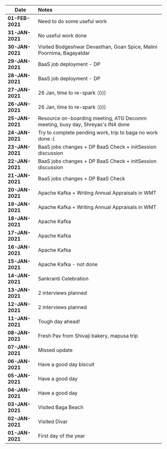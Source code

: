 Date                | Notes
--------------------|:------------------------------------------------------------------
**01-FEB-2021**     | Need to do some useful work
**31-JAN-2021**     | No useful work done
**30-JAN-2021**     | Visited Bodgeshwar Devasthan, Goan Spice, Malini Poornima, Bagayatdar
**29-JAN-2021**     | BaaS job deployment - DP
**28-JAN-2021**     | BaaS job deployment - DP
**27-JAN-2021**     | 26 Jan, time to re-spark :))))
**26-JAN-2021**     | 26 Jan, time to re-spark :))))
**25-JAN-2021**     | Resource on-boarding meeting, ATG Decomm meeting, busy day, Shreyas's IN4 done
**24-JAN-2021**     | Try to complete pending work, trip to baga no work done :(
**23-JAN-2021**     | BaaS jobs changes + DP BaaS Check + initSession discussion
**22-JAN-2021**     | BaaS jobs changes + DP BaaS Check + initSession discussion
**21-JAN-2021**     | BaaS jobs changes + DP BaaS Check
**20-JAN-2021**     | Apache Kafka + Writing Annual Appraisals in WMT
**19-JAN-2021**     | Apache Kafka + Writing Annual Appraisals in WMT
**18-JAN-2021**     | Apache Kafka
**17-JAN-2021**     | Apache Kafka
**16-JAN-2021**     | Apache Kafka
**15-JAN-2021**     | Apache Kafka - not done
**14-JAN-2021**     | Sankranti Celebration
**13-JAN-2021**     | 2 interviews planned
**12-JAN-2021**     | 2 interviews planned
**11-JAN-2021**     | Tough day ahead!
**08-JAN-2021**     | Fresh Pav from Shivaji bakery, mapusa trip
**07-JAN-2021**     | Missed update
**06-JAN-2021**     | Have a good day biscuit
**05-JAN-2021**     | Have a good day
**04-JAN-2021**     | Have a good day
**03-JAN-2021**     | Visited Baga Beach
**02-JAN-2021**     | Visited Divar
**01-JAN-2021**     | First day of the year

